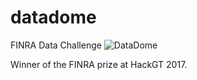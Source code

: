 # datadome
FINRA Data Challenge
![DataDome](https://i.imgur.com/euya2sy.jpg)

Winner of the FINRA prize at HackGT 2017.
